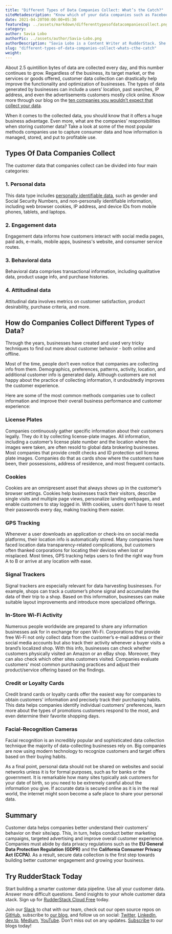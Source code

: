 ```yaml
---
title: "Different Types of Data Companies Collect: What’s the Catch?"
siteMetadescription: "Know which of your data companies such as Facebook, LinkedIn, Amazon, Visa, and so on capture and what do hey do with you data."
date: 2021-04-20T00:00:00+05:30
featureImg: ../assets/markdown/differenttypesofdatacompaniescollect.png
category:
author: Savia Lobo
authorPic: ../assets/author/Savia-Lobo.png
authorDescription: "Savia Lobo is a Content Writer at RudderStack. She is a techie at heart and loves to stay up to date with tech happenings across the globe. If she is not writing or reading, you will find her singing and composing songs."
slug: "different-types-of-data-companies-collect-whats-cthe-catch"
weight: 
---
```


About 2.5 quintillion bytes of data are collected every day, and this number continues to grow. Regardless of the business, its target market, or the services or goods offered, customer data collection can drastically help improve the functionality and optimization of businesses. The types of data generated by businesses can include a users’ location, past searches, IP address, and even the advertisements customers mostly click online. Know more through our blog on the [ten companies you wouldn’t expect that collect your data](https://rudderstack.com/blog/ten-companies-you-wouldnt-expect-that-collect-consumer-data).

When it comes to the collected data, you should know that it offers a huge business advantage. Even more, what are the companies’ responsibilities when storing customer data? Take a look at some of the most popular methods companies use to capture consumer data and how information is managed, stored, and put to profitable use.


## Types Of Data Companies Collect

The customer data that companies collect can be divided into four main categories:


### 1. Personal data

This data type includes [personally identifiable data](https://rudderstack.com/blog/protect-personally-identifiable-information-pii-using-rudderstack), such as gender and Social Security Numbers, and non-personally identifiable information, including web browser cookies, IP address, and device IDs from mobile phones, tablets, and laptops.


### 2. Engagement data

Engagement data informs how customers interact with social media pages, paid ads, e-mails, mobile apps, business's website, and consumer service routes.


### 3. Behavioral data

Behavioral data comprises transactional information, including qualitative data, product usage info, and purchase histories.


### 4. Attitudinal data

Attitudinal data involves metrics on customer satisfaction, product desirability, purchase criteria, and more.


## How do Companies Collect Different Types of Data?

Through the years, businesses have created and used very tricky techniques to find out more about customer behavior - both online and offline.

Most of the time, people don’t even notice that companies are collecting info from them. Demographics, preferences, patterns, activity, location, and additional customer info is generated daily. Although customers are not happy about the practice of collecting information, it undoubtedly improves the customer experience. 

Here are some of the most common methods companies use to collect information and improve their overall business performance and customer experience:


### License Plates

Companies continuously gather specific information about their customers legally. They do it by collecting license-plate images. All information, including a customer’s license plate number and the location where the images were taken, are often resold to global data brokering businesses. Most companies that provide credit checks and ID protection sell license plate images. Companies do that as cards show where the customers have been, their possessions, address of residence, and most frequent contacts.


### Cookies

Cookies are an omnipresent asset that always shows up in the customer’s browser settings. Cookies help businesses track their visitors, describe single visits and multiple page views, personalize landing webpages, and enable customers to stay logged in. With cookies, users don’t have to reset their passwords every day, making tracking them easier.


### GPS Tracking

Whenever a user downloads an application or check-ins on social media platforms, their location info is automatically stored. Many companies have faced location data transparency-related complications, but customers often thanked corporations for locating their devices when lost or misplaced. Most times, GPS tracking helps users to find the right way from A to B or arrive at any location with ease.


### Signal Trackers

Signal trackers are especially relevant for data harvesting businesses. For example, shops can track a customer’s phone signal and accumulate the data of their trip to a shop. Based on this information, businesses can make suitable layout improvements and introduce more specialized offerings.


### In-Store Wi-Fi Activity

Numerous people worldwide are prepared to share any information businesses ask for in exchange for open Wi-Fi. Corporations that provide free Wi-Fi not only collect data from the customer’s e-mail address or their social media accounts but also track their activity whenever a buyer visits a brand’s localized shop. With this info, businesses can check whether customers physically visited an Amazon or an eBay shop. Moreover, they can also check which other sites customers visited. Companies evaluate customers’ most common purchasing practices and adjust their product/service offering based on the findings.


### Credit or Loyalty Cards

Credit brand cards or loyalty cards offer the easiest way for companies to obtain customers' information and precisely track their purchasing habits. This data helps companies identify individual customers’ preferences, learn more about the types of promotions customers respond to the most, and even determine their favorite shopping days.


### Facial-Recognition Cameras

Facial recognition is an incredibly popular and sophisticated data collection technique the majority of data-collecting businesses rely on. Big companies are now using modern technology to recognize customers and target offers based on their buying habits. 

As a final point, personal data should not be shared on websites and social networks unless it is for formal purposes, such as for banks or the government. It is remarkable how many sites typically ask customers for your date of birth, so you need to be extremely careful about the information you give. If accurate data is secured online as it is in the real world, the internet might soon become a safe place to share your personal data.


## Summary

Customer data helps companies better understand their customers’ behavior on their site/app. This, in turn, helps conduct better marketing campaigns, targeted advertising and improve overall customer experience. Companies must abide by data privacy regulations such as the **EU General Data Protection Regulation (GDPR)** and the **California Consumer Privacy Act (CCPA)**. As a result, secure data collection is the first step towards building better customer engagement and growing your business.


## Try RudderStack Today

Start building a smarter customer data pipeline. Use all your customer data. Answer more difficult questions. Send insights to your whole customer data stack. Sign up for [RudderStack Cloud Free](https://app.rudderlabs.com/signup?type=freetrial) today.


Join our [Slack](https://resources.rudderstack.com/join-rudderstack-slack) to chat with our team, check out our open source repos on [GitHub](https://github.com/rudderlabs), subscribe to [our blog](https://rudderstack.com/blog/), and follow us on social: [Twitter](https://twitter.com/RudderStack), [LinkedIn](https://www.linkedin.com/company/rudderlabs/), [dev.to](https://dev.to/rudderstack), [Medium](https://rudderstack.medium.com/), [YouTube](https://www.youtube.com/channel/UCgV-B77bV_-LOmKYHw8jvBw). Don’t miss out on any updates. [Subscribe](https://rudderstack.com/blog/) to our blogs today!
